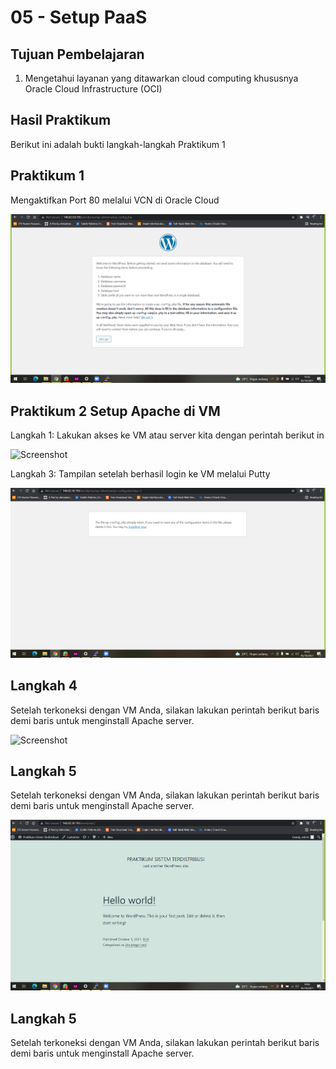 # 05 - Setup PaaS

## Tujuan Pembelajaran

1. Mengetahui layanan yang ditawarkan cloud computing khususnya Oracle Cloud
Infrastructure (OCI)

## Hasil Praktikum

Berikut ini adalah bukti langkah-langkah Praktikum 1

## Praktikum 1

Mengaktifkan Port 80 melalui VCN di Oracle Cloud

![Screenshot](img/1.PNG)

## Praktikum 2 Setup Apache di VM

Langkah 1: Lakukan akses ke VM atau server kita dengan perintah berikut in

![Screenshot](img/2.PNG)

Langkah 3: Tampilan setelah berhasil login ke VM melalui Putty

![Screenshot](img/3.PNG)

## Langkah 4

Setelah terkoneksi dengan VM Anda, silakan lakukan perintah berikut baris
demi baris untuk menginstall Apache server.

![Screenshot](img/4.PNG)


## Langkah 5

Setelah terkoneksi dengan VM Anda, silakan lakukan perintah berikut baris
demi baris untuk menginstall Apache server.

![Screenshot](img/5.PNG)

## Langkah 5

Setelah terkoneksi dengan VM Anda, silakan lakukan perintah berikut baris
demi baris untuk menginstall Apache server.
